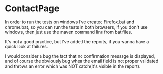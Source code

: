 # ContactPage
In order to run the tests on windows I've created Firefox.bat and chrome.bat, so you can run the tests in both browsers, if you don't use windows, then just use the maven command line from bat files.

It's not a good practice, but I've added the reports, if you wanna have a quick look at failures.

I would consider a bug the fact that no confirmation message is displayed, and of course the obviously bug when the email field is not proper validated and throws an error which was NOT catch(it's visible in the report).


